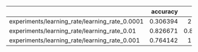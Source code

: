 |                                                |   accuracy |     loss |
|:-----------------------------------------------|-----------:|---------:|
| experiments/learning_rate/learning_rate_0.0001 |   0.306394 | 2.11546  |
| experiments/learning_rate/learning_rate_0.01   |   0.826671 | 0.846587 |
| experiments/learning_rate/learning_rate_0.001  |   0.764142 | 1.85454  |